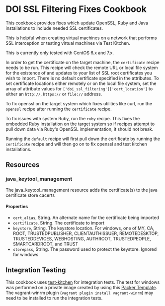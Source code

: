 DOI SSL Filtering Fixes Cookbook
================================

This cookbook provides fixes which update OpenSSL, Ruby and Java installations to
include needed SSL certificates.

This is helpful when creating virtual machines on a network that performs SSL
interception or testing virtual machines via Test Kitchen.

This is currently only tested with CentOS 6.x and 7.x.

In order to get the certificate on the target machine, the
`certificate` recipe needs to be run. This recipe will check the
remote URL or local file system for the existence of and updates to
your list of SSL root certificates you wish to import. There is no
default certificate specified in the attributes. To set certificate
locations either remotely or on the local file system, set the array
of attribute values for `['doi_ssl_filtering']['cert_location']` to
either an `http://`, `https://` or `file://` address.

To fix openssl on the target system which fixes utilities like curl,
run the `openssl` recipe after running the `certificate` recipe.

To fix issues with system Ruby, run the `ruby` recipe. This fixes the
embedded Ruby installation on the target system so if recipes attempt
to pull down data via Ruby's OpenSSL implementation, it should not
break.

Running the `default` recipe will first pull down the certificate by
running the `certificate` recipe and will then go on to fix openssl
and test kitchen installations.

## Resources

### java_keytool_management

The java_keytool_management resource adds the certificate(s) to the java
certificate store cacerts

#### Properties

* `cert_alias`, String. An alternate name for the certificate being imported
* `certificate`, String. The certificate to import
* `keystore`, String. The keystore location. For windows,
                      one of MY, CA, ROOT, TRUSTEDPUBLISHER, CLIENTAUTHISSUER,
                      REMOTEDESKTOP, TRUSTEDDEVICES, WEBHOSTING, AUTHROOT,
                      TRUSTEDPEOPLE, SMARTCARDROOT, and TRUST
* `storepass`, String. The password used to protect the keystore. Ignored for windows

## Integration Testing

This cookbook uses
[test-kitchen](https://github.com/test-kitchen/test-kitchen) for
integration tests. The test for windows was performed on a private
image created by using this
[Packer Template](https://github.com/boxcutter/windows). The vagrant-winrm
plugin (`vagrant plugin install vagrant-winrm`) may need to be
installed to run the integration tests.

